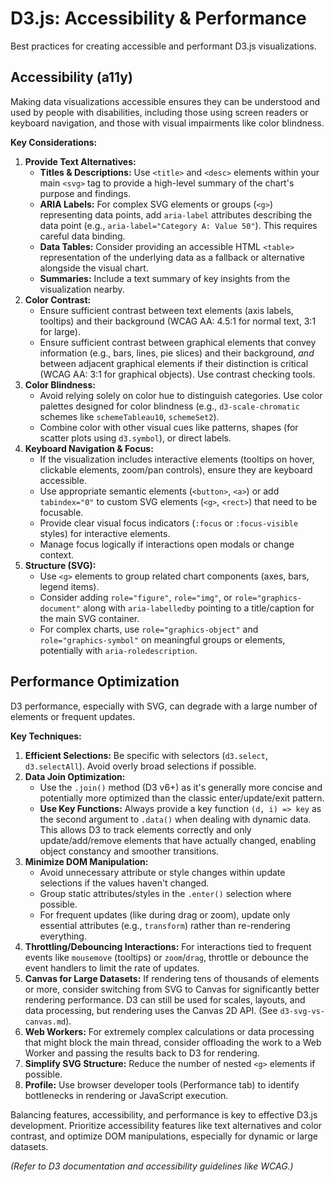 # D3.js: Accessibility & Performance

Best practices for creating accessible and performant D3.js visualizations.

## Accessibility (a11y)

Making data visualizations accessible ensures they can be understood and used by people with disabilities, including those using screen readers or keyboard navigation, and those with visual impairments like color blindness.

**Key Considerations:**

1.  **Provide Text Alternatives:**
    *   **Titles & Descriptions:** Use `<title>` and `<desc>` elements within your main `<svg>` tag to provide a high-level summary of the chart's purpose and findings.
    *   **ARIA Labels:** For complex SVG elements or groups (`<g>`) representing data points, add `aria-label` attributes describing the data point (e.g., `aria-label="Category A: Value 50"`). This requires careful data binding.
    *   **Data Tables:** Consider providing an accessible HTML `<table>` representation of the underlying data as a fallback or alternative alongside the visual chart.
    *   **Summaries:** Include a text summary of key insights from the visualization nearby.
2.  **Color Contrast:**
    *   Ensure sufficient contrast between text elements (axis labels, tooltips) and their background (WCAG AA: 4.5:1 for normal text, 3:1 for large).
    *   Ensure sufficient contrast between graphical elements that convey information (e.g., bars, lines, pie slices) and their background, *and* between adjacent graphical elements if their distinction is critical (WCAG AA: 3:1 for graphical objects). Use contrast checking tools.
3.  **Color Blindness:**
    *   Avoid relying solely on color hue to distinguish categories. Use color palettes designed for color blindness (e.g., `d3-scale-chromatic` schemes like `schemeTableau10`, `schemeSet2`).
    *   Combine color with other visual cues like patterns, shapes (for scatter plots using `d3.symbol`), or direct labels.
4.  **Keyboard Navigation & Focus:**
    *   If the visualization includes interactive elements (tooltips on hover, clickable elements, zoom/pan controls), ensure they are keyboard accessible.
    *   Use appropriate semantic elements (`<button>`, `<a>`) or add `tabindex="0"` to custom SVG elements (`<g>`, `<rect>`) that need to be focusable.
    *   Provide clear visual focus indicators (`:focus` or `:focus-visible` styles) for interactive elements.
    *   Manage focus logically if interactions open modals or change context.
5.  **Structure (SVG):**
    *   Use `<g>` elements to group related chart components (axes, bars, legend items).
    *   Consider adding `role="figure"`, `role="img"`, or `role="graphics-document"` along with `aria-labelledby` pointing to a title/caption for the main SVG container.
    *   For complex charts, use `role="graphics-object"` and `role="graphics-symbol"` on meaningful groups or elements, potentially with `aria-roledescription`.

## Performance Optimization

D3 performance, especially with SVG, can degrade with a large number of elements or frequent updates.

**Key Techniques:**

1.  **Efficient Selections:** Be specific with selectors (`d3.select`, `d3.selectAll`). Avoid overly broad selections if possible.
2.  **Data Join Optimization:**
    *   Use the `.join()` method (D3 v6+) as it's generally more concise and potentially more optimized than the classic enter/update/exit pattern.
    *   **Use Key Functions:** Always provide a key function `(d, i) => key` as the second argument to `.data()` when dealing with dynamic data. This allows D3 to track elements correctly and only update/add/remove elements that have actually changed, enabling object constancy and smoother transitions.
3.  **Minimize DOM Manipulation:**
    *   Avoid unnecessary attribute or style changes within update selections if the values haven't changed.
    *   Group static attributes/styles in the `.enter()` selection where possible.
    *   For frequent updates (like during drag or zoom), update only essential attributes (e.g., `transform`) rather than re-rendering everything.
4.  **Throttling/Debouncing Interactions:** For interactions tied to frequent events like `mousemove` (tooltips) or `zoom`/`drag`, throttle or debounce the event handlers to limit the rate of updates.
5.  **Canvas for Large Datasets:** If rendering tens of thousands of elements or more, consider switching from SVG to Canvas for significantly better rendering performance. D3 can still be used for scales, layouts, and data processing, but rendering uses the Canvas 2D API. (See `d3-svg-vs-canvas.md`).
6.  **Web Workers:** For extremely complex calculations or data processing that might block the main thread, consider offloading the work to a Web Worker and passing the results back to D3 for rendering.
7.  **Simplify SVG Structure:** Reduce the number of nested `<g>` elements if possible.
8.  **Profile:** Use browser developer tools (Performance tab) to identify bottlenecks in rendering or JavaScript execution.

Balancing features, accessibility, and performance is key to effective D3.js development. Prioritize accessibility features like text alternatives and color contrast, and optimize DOM manipulations, especially for dynamic or large datasets.

*(Refer to D3 documentation and accessibility guidelines like WCAG.)*